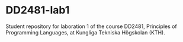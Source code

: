 # DD2481-lab1
Student repository for laboration 1 of the course DD2481, Principles of Programming Languages, at Kungliga Tekniska Högskolan (KTH).
